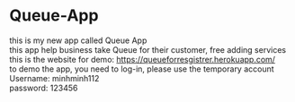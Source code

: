 # Queue-App
this is my new app called Queue App <br/>
this app help business take Queue for their customer, free adding services <br/>
this is the website for demo: https://queueforresgistrer.herokuapp.com/ <br/>
to demo the app, you need to log-in, please use the temporary account <br/>
Username: minhminh112 <br/>
password: 123456
